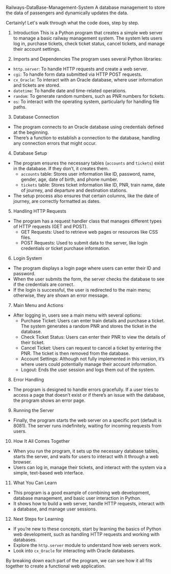  Railways-DataBase-Management-System
A database management to store the data of passengers and dynamically updates the data.




Certainly! Let's walk through what the code does, step by step.

 1. Introduction
This is a Python program that creates a simple web server to manage a basic railway management system. The system lets users log in, purchase tickets, check ticket status, cancel tickets, and manage their account settings.

 2. Imports and Dependencies
The program uses several Python libraries:
- `http.server`: To handle HTTP requests and create a web server.
- `cgi`: To handle form data submitted via HTTP POST requests.
- `cx_Oracle`: To interact with an Oracle database, where user information and tickets are stored.
- `datetime`: To handle date and time-related operations.
- `random`: To generate random numbers, such as PNR numbers for tickets.
- `os`: To interact with the operating system, particularly for handling file paths.

 3. Database Connection
- The program connects to an Oracle database using credentials defined at the beginning.
- There’s a function to establish a connection to the database, handling any connection errors that might occur.

 4. Database Setup
- The program ensures the necessary tables (`accounts` and `tickets`) exist in the database. If they don’t, it creates them.
  - `accounts` table: Stores user information like ID, password, name, gender, age, date of birth, and phone number.
  - `tickets` table: Stores ticket information like ID, PNR, train name, date of journey, and departure and destination stations.
- The setup process also ensures that certain columns, like the date of journey, are correctly formatted as dates.

 5. Handling HTTP Requests
- The program has a request handler class that manages different types of HTTP requests (GET and POST).
  - GET Requests: Used to retrieve web pages or resources like CSS files.
  - POST Requests: Used to submit data to the server, like login credentials or ticket purchase information.

 6. Login System
- The program displays a login page where users can enter their ID and password.
- When the user submits the form, the server checks the database to see if the credentials are correct.
- If the login is successful, the user is redirected to the main menu; otherwise, they are shown an error message.

 7. Main Menu and Actions
- After logging in, users see a main menu with several options:
  - Purchase Ticket: Users can enter train details and purchase a ticket. The system generates a random PNR and stores the ticket in the database.
  - Check Ticket Status: Users can enter their PNR to view the details of their ticket.
  - Cancel Ticket: Users can request to cancel a ticket by entering the PNR. The ticket is then removed from the database.
  - Account Settings: Although not fully implemented in this version, it’s where users could potentially manage their account information.
  - Logout: Ends the user session and logs them out of the system.

 8. Error Handling
- The program is designed to handle errors gracefully. If a user tries to access a page that doesn’t exist or if there’s an issue with the database, the program shows an error page.

 9. Running the Server
- Finally, the program starts the web server on a specific port (default is 8081). The server runs indefinitely, waiting for incoming requests from users.

 10. How It All Comes Together
- When you run the program, it sets up the necessary database tables, starts the server, and waits for users to interact with it through a web browser.
- Users can log in, manage their tickets, and interact with the system via a simple, text-based web interface.

 11. What You Can Learn
- This program is a good example of combining web development, database management, and basic user interaction in Python.
- It shows how to build a web server, handle HTTP requests, interact with a database, and manage user sessions.

 12. Next Steps for Learning
- If you’re new to these concepts, start by learning the basics of Python web development, such as handling HTTP requests and working with databases.
- Explore the `http.server` module to understand how web servers work.
- Look into `cx_Oracle` for interacting with Oracle databases.


By breaking down each part of the program, we can see how it all fits together to create a functional web application.
